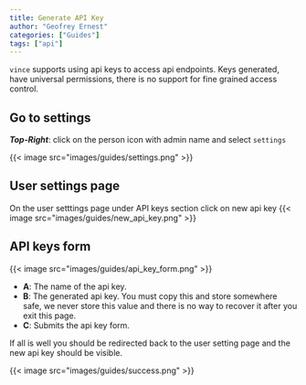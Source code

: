```yaml
---
title: Generate API Key
author: "Geofrey Ernest"
categories: ["Guides"]
tags: ["api"]
---
```


<!--more-->


`vince` supports using api keys to access api endpoints. Keys generated, have universal permissions, there is no support for fine grained access control.

## Go to settings
__*Top-Right*__: click on the person icon with admin name and select `settings`


{{< image src="images/guides/settings.png" >}}

## User settings page

On the user setttings page under API keys section click on new api key
{{< image src="images/guides/new_api_key.png" >}}


## API keys form

{{< image src="images/guides/api_key_form.png" >}}

- __A__: The name of the api key.
- __B__: The generated api key. You must copy this and store somewhere safe, we never store this value and there is no way to recover it after you exit this page.
- __C__: Submits the api key form.


If all is well you should be redirected back to the user setting page and the new api key should be visible.

{{< image src="images/guides/success.png" >}}
